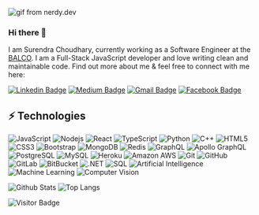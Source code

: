 ![gif from nerdy.dev](https://github.com/argyleink/argyleink/blob/master/argyleink-sm2.gif?raw=true)

### Hi there 👋

I am Surendra Choudhary, currently working as a Software Engineer at the [BALCO](https://www.balcoindia.com//). I am a Full-Stack JavaScript developer and love writing clean and maintainable code. Find out more about me & feel free to connect with me here:

[![Linkedin Badge](https://img.shields.io/badge/-ludehsar-blue?style=flat-square&logo=Linkedin&logoColor=white&link=https://www.linkedin.com/surendra-choudhary-89335041/)](https://www.linkedin.com/surendra-choudhary-89335041/)
[![Medium Badge](https://img.shields.io/badge/rashedul-alam-12100E?style=flat-square&logo=medium&logoColor=white&link=https://rashedul-alam.medium.com/)](https://rashedul-alam.medium.com/)
[![Gmail Badge](https://img.shields.io/badge/-mdraanik12@gmail.com-c14438?style=flat-square&logo=Gmail&logoColor=white&link=mailto:choudhary2396@gmail.com)](mailto:choudhary2396@gmail.com)
[![Facebook Badge](https://img.shields.io/badge/rashedul.alam.anik.2-1877F2?style=flat-square&logo=facebook&logoColor=white&link=https://www.facebook.com/avenger113/)](https://www.facebook.com/avenger113/)


## ⚡ Technologies

![JavaScript](https://img.shields.io/badge/-JavaScript-black?style=flat-square&logo=javascript)
![Nodejs](https://img.shields.io/badge/-Nodejs-black?style=flat-square&logo=Node.js)
![React](https://img.shields.io/badge/-React-black?style=flat-square&logo=react)
![TypeScript](https://img.shields.io/badge/-TypeScript-007ACC?style=flat-square&logo=typescript)
![Python](https://img.shields.io/badge/-Python-black?style=flat-square&logo=Python)
![C++](https://img.shields.io/badge/-C++-00599C?style=flat-square&logo=c)
![HTML5](https://img.shields.io/badge/-HTML5-E34F26?style=flat-square&logo=html5&logoColor=white)
![CSS3](https://img.shields.io/badge/-CSS3-1572B6?style=flat-square&logo=css3)
![Bootstrap](https://img.shields.io/badge/-Bootstrap-563D7C?style=flat-square&logo=bootstrap)
![MongoDB](https://img.shields.io/badge/-MongoDB-black?style=flat-square&logo=mongodb)
![Redis](https://img.shields.io/badge/-Redis-black?style=flat-square&logo=Redis)
![GraphQL](https://img.shields.io/badge/-GraphQL-E10098?style=flat-square&logo=graphql)
![Apollo GraphQL](https://img.shields.io/badge/-Apollo%20GraphQL-311C87?style=flat-square&logo=apollo-graphql)
![PostgreSQL](https://img.shields.io/badge/-PostgreSQL-336791?style=flat-square&logo=postgresql)
![MySQL](https://img.shields.io/badge/-MySQL-black?style=flat-square&logo=mysql)
![Heroku](https://img.shields.io/badge/-Heroku-430098?style=flat-square&logo=heroku)
![Amazon AWS](https://img.shields.io/badge/Amazon%20AWS-232F3E?style=flat-square&logo=amazon-aws)
![Git](https://img.shields.io/badge/-Git-black?style=flat-square&logo=git)
![GitHub](https://img.shields.io/badge/-GitHub-181717?style=flat-square&logo=github)
![GitLab](https://img.shields.io/badge/-GitLab-FCA121?style=flat-square&logo=gitlab)
![BitBucket](https://img.shields.io/badge/-BitBucket-darkblue?style=flat-square&logo=bitbucket)
![.NET](https://img.shields.io/badge/-GitLab-FCA121?style=flat-square&logo=gitlab)
![SQL](https://img.shields.io/badge/-BitBucket-darkblue?style=flat-square&logo=bitbucket)
![Artificial Intelligence](https://img.shields.io/badge/-GitLab-FCA121?style=flat-square&logo=gitlab)
![Machine Learning](https://img.shields.io/badge/-BitBucket-darkblue?style=flat-square&logo=bitbucket)
![Computer Vision](https://img.shields.io/badge/-BitBucket-darkblue?style=flat-square&logo=bitbucket)

![Github Stats](https://github-readme-stats.vercel.app/api?username=Sonu2396&count_private=true&show_icons=true&include_all_commits=true)
![Top Langs](https://github-readme-stats.vercel.app/api/top-langs/?username=Sonu2396&hide=TeX&layout=compact)

![Visitor Badge](https://visitor-badge.laobi.icu/badge?page_id=Sonu2396)
